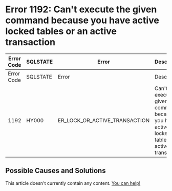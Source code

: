 
# Error 1192: Can't execute the given command because you have active locked tables or an active transaction


| Error Code | SQLSTATE | Error | Description |
| --- | --- | --- | --- |
| Error Code | SQLSTATE | Error | Description |
| 1192 | HY000 | ER_LOCK_OR_ACTIVE_TRANSACTION | Can't execute the given command because you have active locked tables or an active transaction |




## Possible Causes and Solutions


This article doesn't currently contain any content. [You can help!](/kb/en/writing-and-editing-knowledge-base-articles/)

